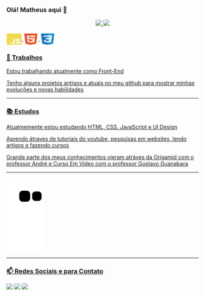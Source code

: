 ### Olá! Matheus aqui 👋

<div align="center">
  <a href="https://github.com/rochamaatheus">
  <img height="170rem" src="https://github-readme-stats.vercel.app/api?username=rochamaatheus&show_icons=true&theme=midnight-purple&include_all_commits=true&count_private=true"/>
  <img height="170rem" src="https://github-readme-stats.vercel.app/api/top-langs/?username=rochamaatheus&layout=compact&langs_count=7&theme=midnight-purple"/>
</div>

<div style="display: inline_block"><br>
  <img align="center" alt="Rocha-Js" height="30" width="40" src="https://raw.githubusercontent.com/devicons/devicon/master/icons/javascript/javascript-plain.svg">
  <img align="center" alt="Rocha-HTML" height="30" width="40" src="https://raw.githubusercontent.com/devicons/devicon/master/icons/html5/html5-original.svg">
  <img align="center" alt="Rocha-CSS" height="30" width="40" src="https://raw.githubusercontent.com/devicons/devicon/master/icons/css3/css3-original.svg">
</div>

### 🔭 Trabalhos

  Estou trabalhando atualmente como Front-End
  
  Tenho alguns projetos antigos e atuais no meu github para mostrar minhas evoluções e novas habilidades
<hr>

### 📚 Estudos

  Atualmemente estou estudando HTML, CSS, JavaScript e UI Design
  
  Aprendo átraves de tutoriais do youtube, pesquisas em websites, lendo artigos e fazendo cursos
  
  Grande parte dos meus conhecimentos vieram atráves da Origamid com o professor André e Curso Em Vídeo com o professor Gustavo Guanabara
  
<hr>
  
  ![Snake animation](https://github.com/rochamaatheus/rochamaatheus/blob/output/github-contribution-grid-snake.svg)
  
<hr>

 ### 📫 Redes Sociais e para Contato
  
<div> 
  <a href="https://instagram.com/_rochamaatheus" target="_blank"><img src="https://img.shields.io/badge/-Instagram-%23E4405F?style=for-the-badge&logo=instagram&logoColor=white" target="_blank"></a>
  <a href = "mailto:matheussilveirarocha.sc@gmail.com"><img src="https://img.shields.io/badge/-Gmail-%23333?style=for-the-badge&logo=gmail&logoColor=white" target="_blank"></a>
  <a href="https://www.linkedin.com/in/matheus-rocha-269870234" target="_blank"><img src="https://img.shields.io/badge/-LinkedIn-%230077B5?style=for-the-badge&logo=linkedin&logoColor=white" target="_blank"></a> 
  
</div>
